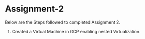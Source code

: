 
# Assignment-2
Below are the Steps followed to completed Assignment 2.

1) Created a Virtual Machine in GCP enabling nested Virtualization. 
